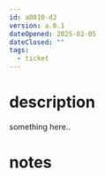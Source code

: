 ```yaml
---
id: a0010-d2
version: a.0.1
dateOpened: 2025-02-05
dateClosed: ""
tags:
  - ticket
---
```

# description
something here..
# notes
